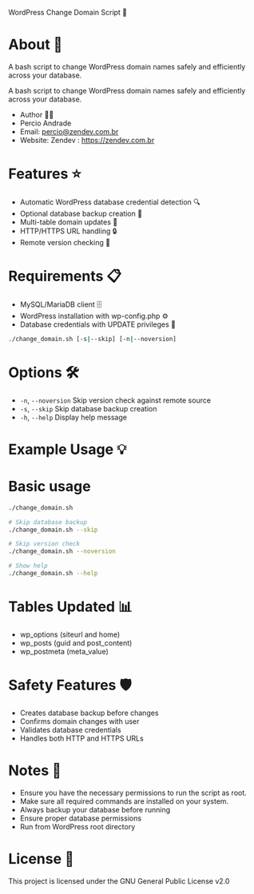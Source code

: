 WordPress Change Domain Script 🔄

# About 📝
A bash script to change WordPress domain names safely and efficiently across your database.

A bash script to change WordPress domain names safely and efficiently across your database.

- Author 👨‍💻
- Percio Andrade
- Email: percio@zendev.com.br
- Website: Zendev : https://zendev.com.br

# Features ⭐
- Automatic WordPress database credential detection 🔍
- Optional database backup creation 💾
- Multi-table domain updates 🔄
- HTTP/HTTPS URL handling 🔒
- Remote version checking 🔄

# Requirements 📋
- MySQL/MariaDB client 🗄️
- WordPress installation with wp-config.php ⚙️
- Database credentials with UPDATE privileges 🔑

```bash
./change_domain.sh [-s|--skip] [-n|--noversion]
```

# Options 🛠️
- `-n`, `--noversion`   Skip version check against remote source
- `-s`, `--skip`        Skip database backup creation
- `-h`, `--help`        Display help message

# Example Usage 💡

# Basic usage
```bash
./change_domain.sh

# Skip database backup
./change_domain.sh --skip

# Skip version check
./change_domain.sh --noversion

# Show help
./change_domain.sh --help
````

# Tables Updated 📊
- wp_options (siteurl and home)
- wp_posts (guid and post_content)
- wp_postmeta (meta_value)

# Safety Features 🛡️
- Creates database backup before changes
- Confirms domain changes with user
- Validates database credentials
- Handles both HTTP and HTTPS URLs

# Notes 📌
- Ensure you have the necessary permissions to run the script as root.
- Make sure all required commands are installed on your system.
- Always backup your database before running
- Ensure proper database permissions
- Run from WordPress root directory

# License 📄
This project is licensed under the GNU General Public License v2.0